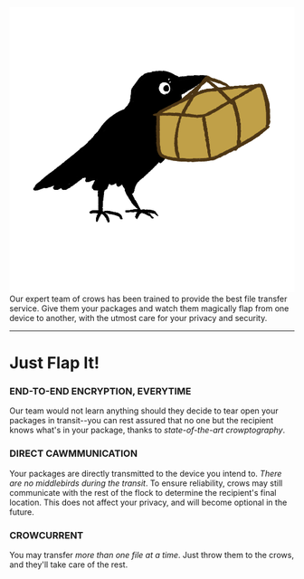 ![Flap Icon](flap-app/public/standing.png) Our expert team of crows has been trained to provide the best file transfer service.
Give them your packages and watch them magically flap from one device to another,
with the utmost care for your privacy and security.

---

# Just Flap It!



### END-TO-END ENCRYPTION, EVERYTIME

Our team would not learn anything should they decide to tear open your packages in transit--you can rest assured that no one but the recipient knows what's in your package, thanks to *state-of-the-art crowptography*.

### DIRECT CAWMMUNICATION

Your packages are directly transmitted to the device you intend to. *There are no middlebirds during the transit*. To ensure reliability, crows may still communicate with the rest of the flock to determine the recipient's final location. This does not affect your privacy, and will become optional in the future.
                
### CROWCURRENT

You may transfer *more than one file at a time*. Just throw them to the crows, and they'll take care of the rest.